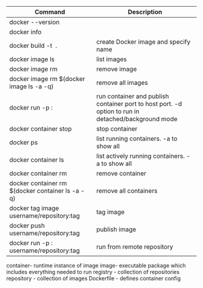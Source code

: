 Command|Description
---|---
docker --version|
docker info|
docker build -t <image> .|create Docker image and specify name
docker image ls|list images
docker image rm <image id>|remove image
docker image rm $(docker image ls -a -q)|remove all images
docker run -p <host port>:<container port> <image>|run container and publish container port to host port. -d option to run in detached/background mode
docker container stop <container id>|stop container
docker ps|list running containers. -a to show all
docker container ls|list actively running containers. -a to show all
docker container rm <container id>|remove container
docker container rm $(docker container ls -a -q)|remove all containers
docker tag image username/repository:tag|tag image
docker push username/repository:tag|publish image
docker run -p <host port>:<container port> username/repository:tag|run from remote repository


container- runtime instance of image
image- executable package which includes everything needed to run
registry - collection of repositories
repository - collection of images
Dockerfile - defines container config

